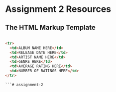# Assignment 2 Resources


## The HTML Markup Template
```html
 
<tr>
  <td>ALBUM NAME HERE</td>
  <td>RELEASE DATE HERE</td>
  <td>ARTIST NAME HERE</td>
  <td>GENRE HERE</td>
  <td>AVERAGE RATING HERE</td>
  <td>NUMBER OF RATINGS HERE</td>
</tr>
 
```# assignment-2
